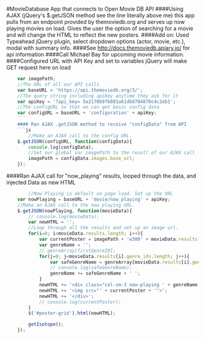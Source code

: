 #MovieDatabase App that connects to Open Movie DB API
####Using AJAX (jQuery's $.getJSON method see the line literally above me) this app pulls from an endpoint provided by themoviedb.org and serves up now playing movies on load. Gives the user the option of searching for a movie and will change the HTML to reflect the new posters.
####Add on: Used Typeahead jQuery plugin, select dropdown options (actor, movie, etc.), modal with summary info. 
####See http://docs.themoviedb.apiary.io/ for api information
####Call Michael Bay for upcoming movie information.
####Configured URL  with API Key and set to variables 
jQuery will make GET request here on load
```js
	var imagePath;
	//The URL of all our API calls
	var baseURL = 'https://api.themoviedb.org/3/';
	//The query string including apiKey anytime they ask for it
	var apiKey = '?api_key=	5e2170b9fb801a61d6d784870c4c2eb1';
	//The configURL so that we can get basic config data
	var configURL = baseURL + 'configuration' + apiKey;
	```
	#### Ran AJAX .getJSON method to receive "configData" from API
	```js
		//Make an AJAX call to the config URL.
	$.getJSON(configURL, function(configData){
		console.log(configData);
		//Set our global var imagePath to the result of our AJAX call
		imagePath = configData.images.base_url;
	});
```
####Ran AJAX call for "now_playing" results, looped through the data, and injected Data as new HTML
```js
		//Now Playing is default on page load. Set up the URL
	var nowPlaying = baseURL + 'movie/now_playing' + apiKey;
	//Make an AJAX call to the now playing URL.
	$.getJSON(nowPlaying, function(movieData){
		// console.log(movieData);
		var newHTML = '';
		//Loop through all the results and set up an image url.
		for(i=0; i<movieData.results.length; i++){
			var currentPoster = imagePath + 'w300' + movieData.results[i].poster_path;
			var genreName = ''; 
			// genreArray[firstGenreID];
			for(j=0; j<movieData.results[i].genre_ids.length; j++){
				var safeGenreName = genreArray[movieData.results[i].genre_ids[j]].replace(/ /g, "");
				// console.log(safeGenreName);
				genreName += safeGenreName + ' ';
			}
			newHTML += '<div class="col-sm-3 now-playing ' + genreName + '">';
			newHTML += '<img src="' + currentPoster + '">';
			newHTML += '</div>';
			// console.log(currentPoster);
		}
		$('#poster-grid').html(newHTML);

		getIsotope();
	});	
```
	


